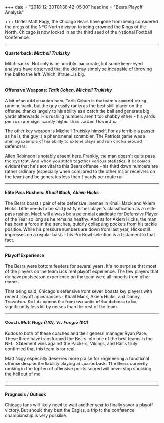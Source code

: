 +++
date = "2018-12-30T01:38:42-05:00"
headline = "Bears Playoff Analysis"

+++
Under Matt Nagy, the Chicago Bears have gone from being considered the dregs of the NFC North division to being crowned the Kings of the North. Chicago is now locked in as the third seed of the National Football Conference.

***

#### Quarterback: _Mitchell Trubisky_

Mitch sucks. Not only is he horribly inaccurate, but some keen-eyed analysts have observed that the kid may simply be incapable of throwing the ball to the left. Which, if true...is big.

***

#### Offensive Weapons: _Tarik Cohen, Mitchell Trubisky_

A bit of an odd situation here. Tarik Cohen is the team's second-string running back, but the guy easily ranks as the best skill player on the offense. thanks largely to his ability as a catch the ball and generate big yards afterwards. His rushing numbers aren't too shabby either - his yards per rush are significantly higher than Jordan Howard's.

The other key weapon is Mitchell Trubisky himself. For as terrible a passer as he is, the guy is a phenomenal scrambler. The Patriots game was a shining example of his ability to extend plays and run circles around defenders.

Allen Robinson is notably absent here. Frankly, the man doesn't quite pass the eye test. And when you stitch together various statistics, it becomes evident that he's not vital to this Bears offense - his third down numbers are rather ordinary (especially when compared to the other major receivers on the team) and he generates less than 2 yards per route run.

***

#### Elite Pass Rushers: _Khalil Mack, Akiem Hicks_

The Bears boast a pair of elite defensive linemen in Khalil Mack and Akiem Hicks. Little needs to be said justify either player's classification as an elite pass rusher. Mack will always be a perennial candidate for Defensive Player of the Year so long as he remains healthy. And as for Akiem Hicks, the man has been a force in the trenches, quickly collapsing pockets from his tackle position. While his pressure numbers are down from last year, Hicks still impresses on a regular basis - his Pro Bowl selection is a testament to that fact.

***

#### Playoff Experience

The Bears were bottom feeders for several years. It's no surprise that most of the players on the team lack real playoff experience. The few players that do have postseason experience on the team were all imports from other teams.

That being said, Chicago's defensive front seven boasts key players with recent playoff appearances - Khalil Mack, Akiem Hicks, and Danny Trevathan. So I do expect the front two units of the defense to be significantly less hit by nerves than the rest of the team.

***

#### Coach: _Matt Nagy (HC), Vic Fangio (DC)_

Kudos to both of these coaches and their general manager Ryan Pace. These three have transformed the Bears into one of the best teams in the NFL. Statement wins against the Packers, Vikings, and Rams truly confirmed that this team is for real.

Matt Nagy especially deserves more praise for engineering a functional offense despite the liability playing at quarterback. The Bears currently ranking in the top ten of offensive points scored will never stop shocking the hell out of me.

***

***

#### Prognosis / Outlook

Chicago fans will likely need to wait another year to finally savor a playoff victory. But should they beat the Eagles, a trip to the conference championship is very possible.